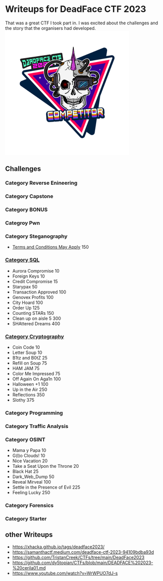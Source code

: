 # Writeups for DeadFace CTF 2023

That was a great CTF I took part in. I was excited about the challenges and the story that the organisers had developed.
[![](Cyber%20Hacktics%20-%20DEADFACE%20CTF%202023%20Competitor%20-%202023-10-20.png)](https://api.badgr.io/public/assertions/rOzVEwmDQy6WUQA741gH8g)

## Challenges

### Category Reverse Enineering

### Category Capstone

### Category BONUS

### Categroy Pwn

### Category Steganography
* [Terms and Conditions May Apply](Steganography/Terms%20and%20Conditions%20May%20Apply) 150

### [Category SQL](SQL)
* Aurora Compromise 10
* Foreign Keys 10
* Credit Compromise 15
* Starypax 50
* Transaction Approved 100
* Genovex Profits 100
* City Hoard 100
* Order Up 125
* Counting STARs 150
* Clean up on aisle 5 300
* SHAttered Dreams 400

### [Category Cryptography](Cryptography)
* Coin Code 10
* Letter Soup 10
* B1tz and B0tZ 25
* Refill on Soup 75
* HAM JAM 75
* Color Me Impressed 75
* Off Again On Aga1n 100
* Halloween +1 100
* Up in the Air 250
* Reflections 350
* Slothy 375

### Category Programming

### Category Traffic Analysis

### Category OSINT
* Mama y Papa 10
* G(l)o Clouds! 10
* Nice Vacation 20
* Take a Seat Upon the Throne 20
* Black Hat 25
* Dark_Web_Dump 50
* Reveal Mirveal 100
* Settle in the Presence of Evil 225
* Feeling Lucky 250

### Category Forensics

### Category Starter

## other Writeups

* https://xhacka.github.io/tags/deadface2023/
* https://samanthactf.medium.com/deadface-ctf-2023-94109bdba93d
* https://github.com/TristanCreek/CTFs/tree/main/DeadFace2023
* https://github.com/dy5topian/CTFs/blob/main/DEADFACE%202023-%20cerila01.md
* https://www.youtube.com/watch?v=WrWPUO7dJ-s
